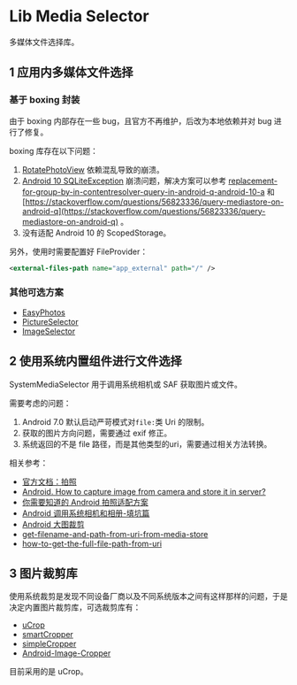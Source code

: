 # Lib Media Selector

多媒体文件选择库。

## 1 应用内多媒体文件选择

### 基于 boxing 封装

由于 boxing 内部存在一些 bug，且官方不再维护，后改为本地依赖并对 bug 进行了修复。

boxing 库存在以下问题：

1. [RotatePhotoView](https://github.com/ChenSiLiang/RotatePhotoView) 依赖混乱导致的崩溃。
2. [Android 10 SQLiteException](https://github.com/bilibili/boxing/issues/154) 崩溃问题，解决方案可以参考  [replacement-for-group-by-in-contentresolver-query-in-android-q-android-10-a](https://stackoverflow.com/questions/60623594/replacement-for-group-by-in-contentresolver-query-in-android-q-android-10-a) 和 [https://stackoverflow.com/questions/56823336/query-mediastore-on-android-q](https://stackoverflow.com/questions/56823336/query-mediastore-on-android-q) 。
3. 没有适配 Android 10 的 ScopedStorage。

另外，使用时需要配置好 FileProvider：

```xml
<external-files-path name="app_external" path="/" />
```

### 其他可选方案

- [EasyPhotos](https://github.com/HuanTanSheng/EasyPhotos)
- [PictureSelector](https://github.com/LuckSiege/PictureSelector)
- [ImageSelector](https://github.com/smuyyh/ImageSelector)

## 2 使用系统内置组件进行文件选择

SystemMediaSelector 用于调用系统相机或 SAF 获取图片或文件。

需要考虑的问题：

1. Android 7.0 默认启动严苛模式对`file:`类 Uri 的限制。
2. 获取的图片方向问题，需要通过 exif 修正。
3. 系统返回的不是 file 路径，而是其他类型的uri，需要通过相关方法转换。

相关参考：

- [官方文档：拍照](https://developer.android.com/training/camera/photobasics)
- [Android. How to capture image from camera and store it in server?](https://stackoverflow.com/questions/53645370/android-how-to-capture-image-from-camera-and-store-it-in-server)
- [你需要知道的 Android 拍照适配方案](http://www.jianshu.com/p/f269bcda335f)
- [Android 调用系统相机和相册-填坑篇](http://wuxiaolong.me/2016/05/24/Android-Photograph-Album2/)
- [Android 大图裁剪](http://ryanhoo.github.io/blog/2014/06/03/the-ultimate-approach-to-crop-photos-on-android-2/)
- [get-filename-and-path-from-uri-from-media-store](https://stackoverflow.com/questions/3401579/get-filename-and-path-from-uri-from-mediastore)
- [how-to-get-the-full-file-path-from-uri](https://stackoverflow.com/questions/13209494/how-to-get-the-full-file-path-from-uri)

## 3 图片裁剪库

使用系统裁剪是发现不同设备厂商以及不同系统版本之间有这样那样的问题，于是决定内置图片裁剪库，可选裁剪库有：

- [uCrop](https://github.com/Yalantis/uCrop)
- [smartCropper](https://github.com/pqpo/SmartCropper)
- [simpleCropper](https://github.com/igreenwood/SimpleCropView)
- [Android-Image-Cropper](https://github.com/ArthurHub/Android-Image-Cropper)

目前采用的是 uCrop。
